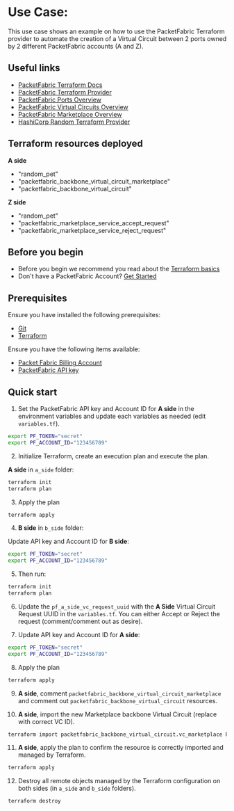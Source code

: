 # Use Case: 

This use case shows an example on how to use the PacketFabric Terraform provider 
to automate the creation of a Virtual Circuit between 2 ports owned by 2 different PacketFabric accounts (A and Z).

## Useful links

- [PacketFabric Terraform Docs](https://docs.packetfabric.com/api/terraform/)
- [PacketFabric Terraform Provider](https://registry.terraform.io/providers/PacketFabric/packetfabric)
- [PacketFabric Ports Overview](https://docs.packetfabric.com/ports/)
- [PacketFabric Virtual Circuits Overview](https://docs.packetfabric.com/vc/)
- [PacketFabric Marketplace Overview](https://docs.packetfabric.com/eco/overview/)
- [HashiCorp Random Terraform Provider](https://registry.terraform.io/providers/hashicorp/random)

## Terraform resources deployed

**A side**

- "random_pet"
- "packetfabric_backbone_virtual_circuit_marketplace"
- "packetfabric_backbone_virtual_circuit"

**Z side**

- "random_pet"
- "packetfabric_marketplace_service_accept_request"
- "packetfabric_marketplace_service_reject_request"

## Before you begin

- Before you begin we recommend you read about the [Terraform basics](https://www.terraform.io/intro)
- Don't have a PacketFabric Account? [Get Started](https://docs.packetfabric.com/intro/)

## Prerequisites

Ensure you have installed the following prerequisites:

- [Git](https://git-scm.com/downloads)
- [Terraform](https://learn.hashicorp.com/tutorials/terraform/install-cli)

Ensure you have the following items available:

- [Packet Fabric Billing Account](https://docs.packetfabric.com/api/examples/account_uuid/)
- [PacketFabric API key](https://docs.packetfabric.com/admin/my_account/keys/)

## Quick start

1. Set the PacketFabric API key and Account ID for **A side** in the environment variables and update each variables as needed (edit ``variables.tf``).

```sh
export PF_TOKEN="secret"
export PF_ACCOUNT_ID="123456789"
```

2. Initialize Terraform, create an execution plan and execute the plan.

**A side** in `a_side` folder:

```sh
terraform init
terraform plan
```

3. Apply the plan

```sh
terraform apply
```

4. **B side** in `b_side` folder:

Update API key and Account ID for **B side**:

```sh
export PF_TOKEN="secret"
export PF_ACCOUNT_ID="123456789"
```

5. Then run:

```sh
terraform init
terraform plan
```

6. Update the `pf_a_side_vc_request_uuid` with the **A Side** Virtual Circuit Request UUID in the `variables.tf`.
You can either Accept or Reject the request (comment/comment out as desire).

7. Update API key and Account ID for **A side**:

```sh
export PF_TOKEN="secret"
export PF_ACCOUNT_ID="123456789"
```

8. Apply the plan

```sh
terraform apply
```

9. **A side**, comment `packetfabric_backbone_virtual_circuit_marketplace` and comment out `packetfabric_backbone_virtual_circuit` resources.

10. **A side**, import the new Marketplace backbone Virtual Circuit (replace with correct VC ID).

```sh
terraform import packetfabric_backbone_virtual_circuit.vc_marketplace PF-DC-PHX-NYC-1751589-PF 
```

11. **A side**, apply the plan to confirm the resource is correctly imported and managed by Terraform.

```sh
terraform apply
```

12. Destroy all remote objects managed by the Terraform configuration on both sides (in `a_side` and `b_side` folders).

```sh
terraform destroy
```
